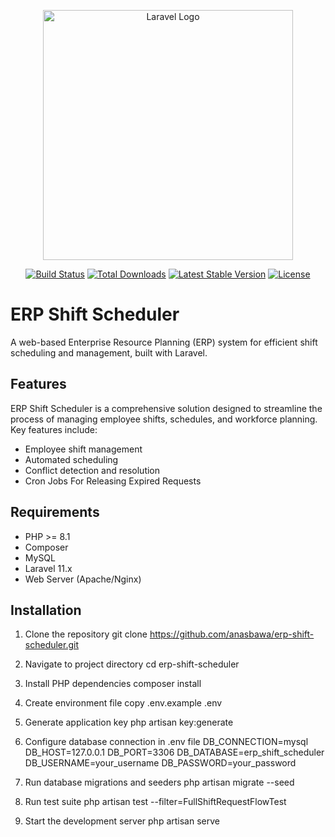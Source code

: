 <p align="center"><a href="https://laravel.com" target="_blank"><img src="https://raw.githubusercontent.com/laravel/art/master/logo-lockup/5%20SVG/2%20CMYK/1%20Full%20Color/laravel-logolockup-cmyk-red.svg" width="400" alt="Laravel Logo"></a></p>

<p align="center">
<a href="https://github.com/laravel/framework/actions"><img src="https://github.com/laravel/framework/workflows/tests/badge.svg" alt="Build Status"></a>
<a href="https://packagist.org/packages/laravel/framework"><img src="https://img.shields.io/packagist/dt/laravel/framework" alt="Total Downloads"></a>
<a href="https://packagist.org/packages/laravel/framework"><img src="https://img.shields.io/packagist/v/laravel/framework" alt="Latest Stable Version"></a>
<a href="https://packagist.org/packages/laravel/framework"><img src="https://img.shields.io/packagist/l/laravel/framework" alt="License"></a>
</p>

# ERP Shift Scheduler

A web-based Enterprise Resource Planning (ERP) system for efficient shift scheduling and management, built with Laravel.

## Features

ERP Shift Scheduler is a comprehensive solution designed to streamline the process of managing employee shifts, schedules, and workforce planning. Key features include:
- Employee shift management
- Automated scheduling
- Conflict detection and resolution
- Cron Jobs For Releasing Expired Requests

## Requirements

- PHP >= 8.1
- Composer
- MySQL
- Laravel 11.x
- Web Server (Apache/Nginx)

## Installation

1. Clone the repository
git clone https://github.com/anasbawa/erp-shift-scheduler.git

2. Navigate to project directory
cd erp-shift-scheduler

3. Install PHP dependencies
composer install

4. Create environment file
copy .env.example .env

5. Generate application key
php artisan key:generate

6. Configure database connection in .env file
DB_CONNECTION=mysql
DB_HOST=127.0.0.1
DB_PORT=3306
DB_DATABASE=erp_shift_scheduler
DB_USERNAME=your_username
DB_PASSWORD=your_password

7. Run database migrations and seeders
php artisan migrate --seed

8. Run test suite
php artisan test --filter=FullShiftRequestFlowTest

9. Start the development server
php artisan serve

